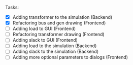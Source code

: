 Tasks:
- [X] Adding transformer to the simulation (Backend)
- [x] Refactoring bus and gen drawing (Frontend)
- [ ] Adding load to GUI (Frontend)
- [ ] Refactoring transformer drawing (Frontend)
- [ ] Adding slack to GUI (Frontend)
- [ ] Adding load to the simulation (Backend)
- [ ] Adding slack to the simulation (Backend)
- [ ] Adding more optional parameters to dialogs (Frontend)
